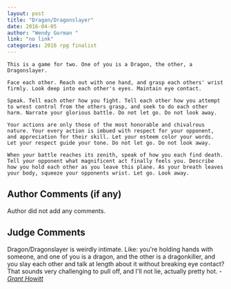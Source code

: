```yaml
---
layout: post
title: "Dragon/Dragonslayer"
date: 2016-04-05
author: "Wendy Gorman "
link: "no link"
categories: 2016 rpg finalist
---
```

```
This is a game for two. One of you is a Dragon, the other, a Dragonslayer.

Face each other. Reach out with one hand, and grasp each others' wrist firmly. Look deep into each other's eyes. Maintain eye contact.

Speak. Tell each other how you fight. Tell each other how you attempt to wrest control from the others grasp, and seek to do each other harm. Narrate your glorious battle. Do not let go. Do not look away.

Your actions are only those of the most honorable and chivalrous nature. Your every action is imbued with respect for your opponent, and appreciation for their skill. Let your esteem color your words. Let your respect guide your tone. Do not let go. Do not look away.

When your battle reaches its zenith, speak of how you each find death. Tell your opponent what magnificent act finally feels you. Describe how you hold each other as you leave this plane. As your breath leaves your body, squeeze your opponents wrist. Let go. Look away.
```
## Author Comments (if any)

Author did not add any comments.

## Judge Comments

Dragon/Dragonslayer is weirdly intimate. Like: you're holding hands with someone, and one of you is a dragon, and the other is a dragonkiller, and you slay each other and talk at length about it without breaking eye contact? That sounds very challenging to pull off, and I'll not lie, actually pretty hot. - [_Grant Howitt_]({{site.baseurl}}/judges)